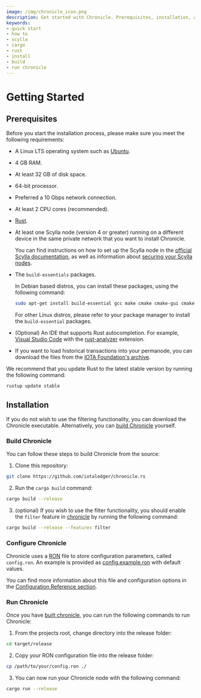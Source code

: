 ```yaml
---
image: /img/chronicle_icon.png 
description: Get started with Chronicle. Prerequisites, installation, and build instructions to run your own Chronicle permanode. 
keywords:
- quick start
- how to
- scylla
- cargo
- rust
- install
- build
- run chronicle
---
```


# Getting Started

## Prerequisites

Before you start the installation process, please make sure you meet the following requirements:

- A Linux LTS operating system such as [Ubuntu](https://ubuntu.com/download#download).

- 4 GB RAM.

- At least 32 GB of disk space.

- 64-bit processor.

- Preferred a 10 Gbps network connection.

- At least 2 CPU cores (recommended).

- [Rust](https://www.rust-lang.org/tools/install).

- At least one Scylla node (version 4 or greater) running on a different device in the same private network that you
  want to install Chronicle. 
 
    You can find instructions on how to set up the Scylla node in
    the [official Scylla documentation](https://docs.scylladb.com/getting-started/), as well as information
    about [securing your Scylla nodes](https://docs.scylladb.com/operating-scylla/security/).

- The `build-essentials` packages.

  In Debian based distros, you can install these packages, using the following command:

    ```bash
    sudo apt-get install build-essential gcc make cmake cmake-gui cmake-curses-gui pkg-config openssl libssl-dev
    ```
  
  For other Linux distros, please refer to your package manager to install the `build-essential` packages.

- (Optional) An IDE that supports Rust autocompletion. For example, [Visual Studio Code](https://code.visualstudio.com/Download) with
  the [rust-analyzer](https://marketplace.visualstudio.com/items?itemName=matklad.rust-analyzer) extension.

- If you want to load historical transactions into your permanode, you can download the files from
  the [IOTA Foundation's archive](https://dbfiles.iota.org/?prefix=mainnet/history/).

We recommend that you update Rust to the latest stable version by running the following command:

```bash
rustup update stable
```

## Installation

If you do not wish to use the filtering functionality, you can download the Chronicle executable.
Alternatively, you can [build Chronicle](#build-chronicle) yourself. 

### Build Chronicle

You can follow these steps to build Chronicle from the source:

1. Clone this repository:

```bash
git clone https://github.com/iotaledger/chronicle.rs
```
2. Run the `cargo build` command:
 
```bash
cargo build --release
```

3. (optional) If you wish to use the filter functionality, you should enable the `filter` feature in [chronicle](https://github.com/iotaledger/chronicle.rs/blob/main/chronicle/Cargo.toml) by running the following command:

```bash
cargo build --release --features filter
```

### Configure Chronicle

Chronicle uses a [RON](https://github.com/ron-rs/ron) file to store configuration parameters, called `config.ron`. An
example is provided as [config.example.ron](https://github.com/iotaledger/chronicle.rs/blob/main/config.example.ron) with default values. 

You can find more information about this file and configuration options in the [Configuration Reference section](config_reference.md).

### Run Chronicle

Once you have [built chronicle](#build-chronicle), you can run the following commands to run Chronicle:

1. From the projects root, change directory into the release folder:

```bash
cd target/release
```

2. Copy your RON configuration file into the release folder:

```bash
cp /path/to/your/config.ron ./
```

3. You can now run your Chronicle node with the following command:  

```bash
cargo run --release
```